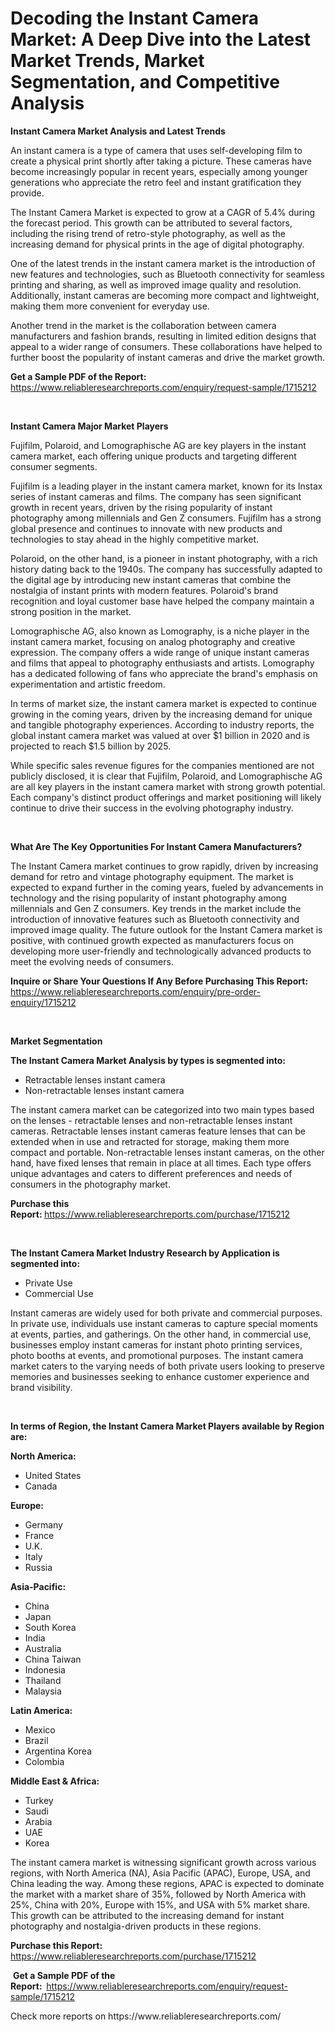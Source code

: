 <p><h1>Decoding the Instant Camera Market: A Deep Dive into the Latest Market Trends, Market Segmentation, and Competitive Analysis</h1></p><p><strong>Instant Camera Market Analysis and Latest Trends</strong></p>
<p><p>An instant camera is a type of camera that uses self-developing film to create a physical print shortly after taking a picture. These cameras have become increasingly popular in recent years, especially among younger generations who appreciate the retro feel and instant gratification they provide.</p><p>The Instant Camera Market is expected to grow at a CAGR of 5.4% during the forecast period. This growth can be attributed to several factors, including the rising trend of retro-style photography, as well as the increasing demand for physical prints in the age of digital photography.</p><p>One of the latest trends in the instant camera market is the introduction of new features and technologies, such as Bluetooth connectivity for seamless printing and sharing, as well as improved image quality and resolution. Additionally, instant cameras are becoming more compact and lightweight, making them more convenient for everyday use.</p><p>Another trend in the market is the collaboration between camera manufacturers and fashion brands, resulting in limited edition designs that appeal to a wider range of consumers. These collaborations have helped to further boost the popularity of instant cameras and drive the market growth.</p></p>
<p><strong>Get a Sample PDF of the Report:&nbsp;</strong> <a href="https://www.reliableresearchreports.com/enquiry/request-sample/1715212">https://www.reliableresearchreports.com/enquiry/request-sample/1715212</a></p>
<p>&nbsp;</p>
<p><strong>Instant Camera Major Market Players</strong></p>
<p><p>Fujifilm, Polaroid, and Lomographische AG are key players in the instant camera market, each offering unique products and targeting different consumer segments. </p><p>Fujifilm is a leading player in the instant camera market, known for its Instax series of instant cameras and films. The company has seen significant growth in recent years, driven by the rising popularity of instant photography among millennials and Gen Z consumers. Fujifilm has a strong global presence and continues to innovate with new products and technologies to stay ahead in the highly competitive market.</p><p>Polaroid, on the other hand, is a pioneer in instant photography, with a rich history dating back to the 1940s. The company has successfully adapted to the digital age by introducing new instant cameras that combine the nostalgia of instant prints with modern features. Polaroid's brand recognition and loyal customer base have helped the company maintain a strong position in the market.</p><p>Lomographische AG, also known as Lomography, is a niche player in the instant camera market, focusing on analog photography and creative expression. The company offers a wide range of unique instant cameras and films that appeal to photography enthusiasts and artists. Lomography has a dedicated following of fans who appreciate the brand's emphasis on experimentation and artistic freedom.</p><p>In terms of market size, the instant camera market is expected to continue growing in the coming years, driven by the increasing demand for unique and tangible photography experiences. According to industry reports, the global instant camera market was valued at over $1 billion in 2020 and is projected to reach $1.5 billion by 2025.</p><p>While specific sales revenue figures for the companies mentioned are not publicly disclosed, it is clear that Fujifilm, Polaroid, and Lomographische AG are all key players in the instant camera market with strong growth potential. Each company's distinct product offerings and market positioning will likely continue to drive their success in the evolving photography industry.</p></p>
<p>&nbsp;</p>
<p><strong>What Are The Key Opportunities For Instant Camera Manufacturers?</strong></p>
<p><p>The Instant Camera market continues to grow rapidly, driven by increasing demand for retro and vintage photography equipment. The market is expected to expand further in the coming years, fueled by advancements in technology and the rising popularity of instant photography among millennials and Gen Z consumers. Key trends in the market include the introduction of innovative features such as Bluetooth connectivity and improved image quality. The future outlook for the Instant Camera market is positive, with continued growth expected as manufacturers focus on developing more user-friendly and technologically advanced products to meet the evolving needs of consumers.</p></p>
<p><strong>Inquire or Share Your Questions If Any Before Purchasing This Report:</strong> <a href="https://www.reliableresearchreports.com/enquiry/pre-order-enquiry/1715212">https://www.reliableresearchreports.com/enquiry/pre-order-enquiry/1715212</a></p>
<p>&nbsp;</p>
<p><strong>Market Segmentation</strong></p>
<p><strong>The Instant Camera Market Analysis by types is segmented into:</strong></p>
<p><ul><li>Retractable lenses instant camera</li><li>Non-retractable lenses instant camera</li></ul></p>
<p><p>The instant camera market can be categorized into two main types based on the lenses - retractable lenses and non-retractable lenses instant cameras. Retractable lenses instant cameras feature lenses that can be extended when in use and retracted for storage, making them more compact and portable. Non-retractable lenses instant cameras, on the other hand, have fixed lenses that remain in place at all times. Each type offers unique advantages and caters to different preferences and needs of consumers in the photography market.</p></p>
<p><strong>Purchase this Report:&nbsp;</strong><a href="https://www.reliableresearchreports.com/purchase/1715212">https://www.reliableresearchreports.com/purchase/1715212</a></p>
<p>&nbsp;</p>
<p><strong>The Instant Camera Market Industry Research by Application is segmented into:</strong></p>
<p><ul><li>Private Use</li><li>Commercial Use</li></ul></p>
<p><p>Instant cameras are widely used for both private and commercial purposes. In private use, individuals use instant cameras to capture special moments at events, parties, and gatherings. On the other hand, in commercial use, businesses employ instant cameras for instant photo printing services, photo booths at events, and promotional purposes. The instant camera market caters to the varying needs of both private users looking to preserve memories and businesses seeking to enhance customer experience and brand visibility.</p></p>
<p>&nbsp;</p>
<p><strong>In terms of Region, the Instant Camera Market Players available by Region are:</strong></p>
<p>
    <p> <strong> North America: </strong>
        <ul>
            <li>United States</li>
            <li>Canada</li>
        </ul>
        </p> 
    <p> <strong> Europe: </strong>
        <ul>
            <li>Germany</li>
            <li>France</li>
            <li>U.K.</li>
            <li>Italy</li>
            <li>Russia</li>
        </ul>
        </p> 
    <p> <strong> Asia-Pacific: </strong>
        <ul>
            <li>China</li>
            <li>Japan</li>
            <li>South Korea</li>
            <li>India</li>
            <li>Australia</li>
            <li>China Taiwan</li>
            <li>Indonesia</li>
            <li>Thailand</li>
            <li>Malaysia</li>
        </ul>
        </p> 
    <p> <strong> Latin America: </strong>
        <ul>
            <li>Mexico</li>
            <li>Brazil</li>
            <li>Argentina Korea</li>
            <li>Colombia</li>
        </ul>
        </p> 
    <p> <strong> Middle East & Africa: </strong>
        <ul>
            <li>Turkey</li>
            <li>Saudi</li>
            <li>Arabia</li>
            <li>UAE</li>
            <li>Korea</li>
        </ul>
    </p>
    </p>
<p><p>The instant camera market is witnessing significant growth across various regions, with North America (NA), Asia Pacific (APAC), Europe, USA, and China leading the way. Among these regions, APAC is expected to dominate the market with a market share of 35%, followed by North America with 25%, China with 20%, Europe with 15%, and USA with 5% market share. This growth can be attributed to the increasing demand for instant photography and nostalgia-driven products in these regions.</p></p>
<p><strong>Purchase this Report: </strong><a href="https://www.reliableresearchreports.com/purchase/1715212">https://www.reliableresearchreports.com/purchase/1715212</a></p>
<p>&nbsp;<strong>Get a Sample PDF of the Report:&nbsp;&nbsp;</strong><a href="https://www.reliableresearchreports.com/enquiry/request-sample/1715212">https://www.reliableresearchreports.com/enquiry/request-sample/1715212</a></p>
<p><strong></strong></p>
<p>Check more reports on https://www.reliableresearchreports.com/</p>